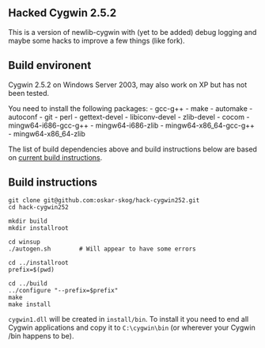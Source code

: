 ## Hacked Cygwin 2.5.2

This is a version of newlib-cygwin with (yet to be added) debug logging
and maybe some hacks to improve a few things (like fork).


## Build environent

Cygwin 2.5.2 on Windows Server 2003, may also work on XP but has not been
tested.

You need to install the following packages:
    - gcc-g++
    - make
    - automake
    - autoconf
    - git
    - perl
    - gettext-devel
    - libiconv-devel
    - zlib-devel
    - cocom
    - mingw64-i686-gcc-g++
    - mingw64-i686-zlib
    - mingw64-x86_64-gcc-g++
    - mingw64-x86_64-zlib


The list of build dependencies above and build instructions below are based
on [current build instructions](https://cygwin.com/faq/faq.html#faq.programming.building-cygwin).


## Build instructions

```
git clone git@github.com:oskar-skog/hack-cygwin252.git
cd hack-cygwin252

mkdir build
mkdir installroot

cd winsup
./autogen.sh        # Will appear to have some errors

cd ../installroot
prefix=$(pwd)

cd ../build
../configure "--prefix=$prefix"
make
make install
```

`cygwin1.dll` will be created in `install/bin`.
To install it you need to end all Cygwin applications and copy it to
`C:\cygwin\bin` (or wherever your Cygwin /bin happens to be).
